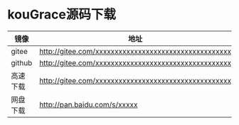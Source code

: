 # kouGrace源码下载 
 

| 镜像 | 地址 |
| --- | --- |
| gitee  | http://gitee.com/xxxxxxxxxxxxxxxxxxxxxxxxxxxxxxxxxxx  |
| github  | http://gitee.com/xxxxxxxxxxxxxxxxxxxxxxxxxxxxxxxxxxx  |
| 高速下载 | http://gitee.com/xxxxxxxxxxxxxxxxxxxxxxxxxxxxxxxxxxx  |
| 网盘下载| http://pan.baidu.com/s/xxxxx|